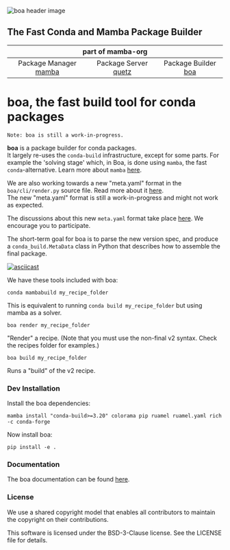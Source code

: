 ![boa header image](docs/assets/boa_header.png)

## The Fast Conda and Mamba Package Builder

<table>
<thead align="center" cellspacing="10">
  <tr>
    <th colspan="3" align="center" border="">part of mamba-org</th>
  </tr>
</thead>
<tbody>
  <tr background="#FFF">
    <td align="center">Package Manager <a href="https://github.com/mamba-org/mamba">mamba</a></td>
    <td align="center">Package Server <a href="https://github.com/mamba-org/quetz">quetz</a></td>
    <td align="center">Package Builder <a href="https://github.com/mamba-org/boa">boa</a></td>
  </tr>
</tbody>
</table>

# boa, the fast build tool for conda packages

```
Note: boa is still a work-in-progress. 
```

**boa** is a package builder for conda packages. </br>
It largely re-uses the `conda-build` infrastructure, except for some parts. For example the 'solving stage' which, in Boa, is done using `mamba`, the fast `conda`-alternative. Learn more about `mamba` [here](https://github.com/mamba-org/mamba#readme).

We are also working towards a new "meta.yaml" format in the `boa/cli/render.py` source file. Read more about it [here](https://boa-build.readthedocs.io/en/latest/recipe_spec.html). </br>
The new "meta.yaml" format is still a work-in-progress and might not work as expected.

The discussions about this new `meta.yaml` format take place [here](https://hackmd.io/axI1tQdwQB2pTJKt5XdY5w). We encourage you to participate. 

The short-term goal for boa is to parse the new version spec, and produce a `conda_build.MetaData` class in Python that describes how to assemble the final package.

[![asciicast](https://asciinema.org/a/HBduIi9TgdFgS3zV7mB3h0KpN.svg)](https://asciinema.org/a/HBduIi9TgdFgS3zV7mB3h0KpN)


We have these tools included with boa:

```
conda mambabuild my_recipe_folder
``` 
This is equivalent to running `conda build my_recipe_folder` but using mamba as a solver.

```
boa render my_recipe_folder
```  
"Render" a recipe. (Note that you must use the non-final v2 syntax. Check the recipes folder for examples.)

```
boa build my_recipe_folder  
```
Runs a "build" of the v2 recipe.

### Dev Installation

Install the boa dependencies:
```
mamba install "conda-build>=3.20" colorama pip ruamel ruamel.yaml rich -c conda-forge
```

Now install boa:
```
pip install -e .
```
### Documentation

The boa documentation can be found [here](https://boa-build.readthedocs.io/en/latest/).

### License

We use a shared copyright model that enables all contributors to maintain the copyright on their contributions.

This software is licensed under the BSD-3-Clause license. See the LICENSE file for details.
